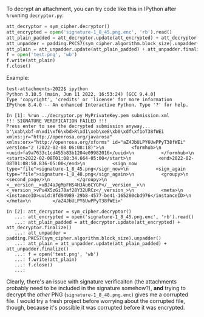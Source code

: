 To decrypt an attachment, you can try code like this in IPython after `%run`ning `decryptor.py`:
```python
att_decryptor = sym_cipher.decryptor()
att_encrypted = open('signature-1_8_45.png.enc', 'rb').read()
att_plain_padded = att_decryptor.update(att_encrypted) + att_decryptor.finalize()
att_unpadder = padding.PKCS7(sym_cipher.algorithm.block_size).unpadder()
att_plain = att_unpadder.update(att_plain_padded) + att_unpadder.finalize()
f = open('test.png', 'wb')
f.write(att_plain)
f.close()
```

Example:
```
test-attachments-2022$ ipython
Python 3.10.5 (main, Jun 11 2022, 16:53:24) [GCC 9.4.0]
Type 'copyright', 'credits' or 'license' for more information
IPython 8.4.0 -- An enhanced Interactive Python. Type '?' for help.

In [1]: %run ../decryptor.py MyPrivateKey.pem submission.xml
!!! SIGNATURE VERIFICATION FAILED !!!
Press enter to see the decrypted submission anyway...
b'\xab\xbf-m\xd1\xf6\xbd>R\xd1\xeb\xe8\xb0\xdf\xf1oT38fWEi xmlns:jr="http://openrosa.org/javarosa" xmlns:orx="http://openrosa.org/xforms" id="aZ4JbULPY6UwPPyT38fWEi" version="2 (2022-02-08 06:08:18)">\n          <formhub>\n            <uuid>fa9a7633c1cd455b83b1204e09982016</uuid>\n          </formhub>\n          <start>2022-02-08T01:08:34.664-05:00</start>\n          <end>2022-02-08T01:08:50.836-05:00</end>\n          <sign_now type="file">signature-1_8_45.png</sign_now>\n          <sign_again type="file">signature-1_8_48.png</sign_again>\n          <groupy>\n            <second_page/>\n          </groupy>\n          <__version__>vBJ4aJgMpFHS4HJAu6CYGP</__version__>\n          <_version_>vPu4X5zGi78af28Y32URCz</_version_>\n          <meta>\n            <instanceID>uuid:8fd94989-29b8-4577-be41-165280cbd976</instanceID>\n          </meta>\n        </aZ4JbULPY6UwPPyT38fWEi>'

In [2]: att_decryptor = sym_cipher.decryptor()
   ...: att_encrypted = open('signature-1_8_45.png.enc', 'rb').read()
   ...: att_plain_padded = att_decryptor.update(att_encrypted) + att_decryptor.finalize()
   ...: att_unpadder = padding.PKCS7(sym_cipher.algorithm.block_size).unpadder()
   ...: att_plain = att_unpadder.update(att_plain_padded) + att_unpadder.finalize()
   ...: f = open('test.png', 'wb')
   ...: f.write(att_plain)
   ...: f.close()
   ...: 
```

Clearly, there's an issue with signature verificaiton (the attachments probably need to be
included in the signature somehow?), **and** trying to decrypt the *other* PNG
(`signature-1_8_48.png.enc`) gives me a corrupted file. I would try a fresh project before worrying
about the corrupted file, though, because it's possible it was corrupted before it was encrypted.

